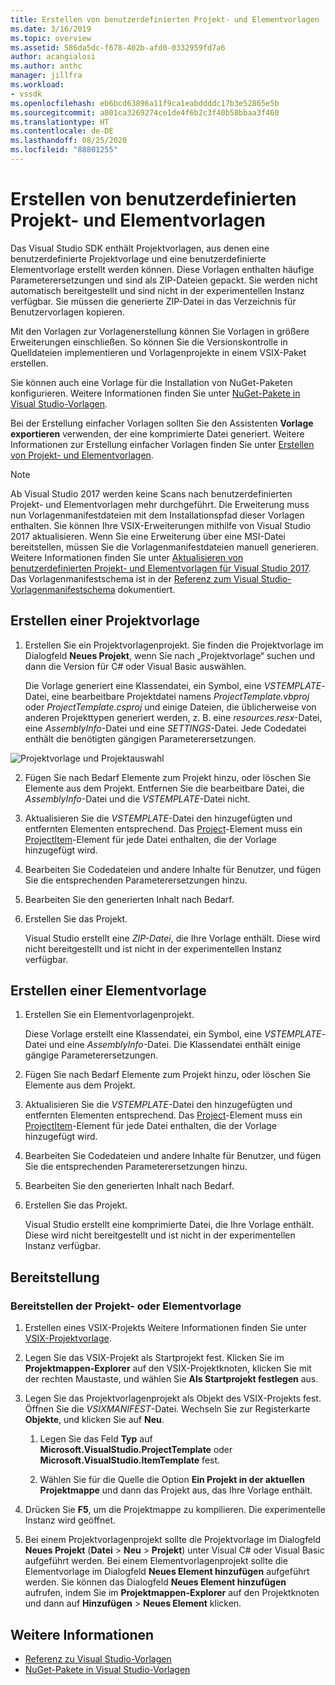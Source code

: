 ```yaml
---
title: Erstellen von benutzerdefinierten Projekt- und Elementvorlagen | Microsoft-Dokumentation
ms.date: 3/16/2019
ms.topic: overview
ms.assetid: 586da5dc-f678-402b-afd0-0332959fd7a6
author: acangialosi
ms.author: anthc
manager: jillfra
ms.workload:
- vssdk
ms.openlocfilehash: eb6bcd63896a11f9ca1eabddddc17b3e52865e5b
ms.sourcegitcommit: a801ca3269274ce1de4f6b2c3f40b58bbaa3f460
ms.translationtype: HT
ms.contentlocale: de-DE
ms.lasthandoff: 08/25/2020
ms.locfileid: "88801255"
---
```

# <a name="create-custom-project-and-item-templates"></a>Erstellen von benutzerdefinierten Projekt- und Elementvorlagen

Das Visual Studio SDK enthält Projektvorlagen, aus denen eine benutzerdefinierte Projektvorlage und eine benutzerdefinierte Elementvorlage erstellt werden können. Diese Vorlagen enthalten häufige Parameterersetzungen und sind als ZIP-Dateien gepackt. Sie werden nicht automatisch bereitgestellt und sind nicht in der experimentellen Instanz verfügbar. Sie müssen die generierte ZIP-Datei in das Verzeichnis für Benutzervorlagen kopieren.

Mit den Vorlagen zur Vorlagenerstellung können Sie Vorlagen in größere Erweiterungen einschließen. So können Sie die Versionskontrolle in Quelldateien implementieren und Vorlagenprojekte in einem VSIX-Paket erstellen.

Sie können auch eine Vorlage für die Installation von NuGet-Paketen konfigurieren. Weitere Informationen finden Sie unter [NuGet-Pakete in Visual Studio-Vorlagen](/nuget/visual-studio-extensibility/visual-studio-templates).

Bei der Erstellung einfacher Vorlagen sollten Sie den Assistenten **Vorlage exportieren** verwenden, der eine komprimierte Datei generiert. Weitere Informationen zur Erstellung einfacher Vorlagen finden Sie unter [Erstellen von Projekt- und Elementvorlagen](../ide/creating-project-and-item-templates.md).

> [!NOTE]
> Ab Visual Studio 2017 werden keine Scans nach benutzerdefinierten Projekt- und Elementvorlagen mehr durchgeführt. Die Erweiterung muss nun Vorlagenmanifestdateien mit dem Installationspfad dieser Vorlagen enthalten. Sie können Ihre VSIX-Erweiterungen mithilfe von Visual Studio 2017 aktualisieren. Wenn Sie eine Erweiterung über eine MSI-Datei bereitstellen, müssen Sie die Vorlagenmanifestdateien manuell generieren. Weitere Informationen finden Sie unter [Aktualisieren von benutzerdefinierten Projekt- und Elementvorlagen für Visual Studio 2017](../extensibility/upgrading-custom-project-and-item-templates-for-visual-studio-2017.md). Das Vorlagenmanifestschema ist in der [Referenz zum Visual Studio-Vorlagenmanifestschema](../extensibility/visual-studio-template-manifest-schema-reference.md) dokumentiert.

## <a name="create-a-project-template"></a>Erstellen einer Projektvorlage

1. Erstellen Sie ein Projektvorlagenprojekt. Sie finden die Projektvorlage im Dialogfeld **Neues Projekt**, wenn Sie nach „Projektvorlage“ suchen und dann die Version für C# oder Visual Basic auswählen.

     Die Vorlage generiert eine Klassendatei, ein Symbol, eine *VSTEMPLATE*-Datei, eine bearbeitbare Projektdatei namens *ProjectTemplate.vbproj* oder *ProjectTemplate.csproj* und einige Dateien, die üblicherweise von anderen Projekttypen generiert werden, z. B. eine *resources.resx*-Datei, eine *AssemblyInfo*-Datei und eine *SETTINGS*-Datei. Jede Codedatei enthält die benötigten gängigen Parameterersetzungen.

![Projektvorlage und Projektauswahl](media/project-template-selection.png)

2. Fügen Sie nach Bedarf Elemente zum Projekt hinzu, oder löschen Sie Elemente aus dem Projekt. Entfernen Sie die bearbeitbare Datei, die *AssemblyInfo*-Datei und die *VSTEMPLATE*-Datei nicht.

3. Aktualisieren Sie die *VSTEMPLATE*-Datei den hinzugefügten und entfernten Elementen entsprechend. Das [Project](../extensibility/project-element-visual-studio-templates.md)-Element muss ein [ProjectItem](../extensibility/projectitem-element-visual-studio-item-templates.md)-Element für jede Datei enthalten, die der Vorlage hinzugefügt wird.

4. Bearbeiten Sie Codedateien und andere Inhalte für Benutzer, und fügen Sie die entsprechenden Parameterersetzungen hinzu.

5. Bearbeiten Sie den generierten Inhalt nach Bedarf.

6. Erstellen Sie das Projekt.

     Visual Studio erstellt eine *ZIP-Datei*, die Ihre Vorlage enthält. Diese wird nicht bereitgestellt und ist nicht in der experimentellen Instanz verfügbar.

## <a name="create-an-item-template"></a>Erstellen einer Elementvorlage

1. Erstellen Sie ein Elementvorlagenprojekt.

     Diese Vorlage erstellt eine Klassendatei, ein Symbol, eine *VSTEMPLATE*-Datei und eine *AssemblyInfo*-Datei. Die Klassendatei enthält einige gängige Parameterersetzungen.

2. Fügen Sie nach Bedarf Elemente zum Projekt hinzu, oder löschen Sie Elemente aus dem Projekt.

3. Aktualisieren Sie die *VSTEMPLATE*-Datei den hinzugefügten und entfernten Elementen entsprechend. Das [Project](../extensibility/project-element-visual-studio-templates.md)-Element muss ein [ProjectItem](../extensibility/projectitem-element-visual-studio-item-templates.md)-Element für jede Datei enthalten, die der Vorlage hinzugefügt wird.

4. Bearbeiten Sie Codedateien und andere Inhalte für Benutzer, und fügen Sie die entsprechenden Parameterersetzungen hinzu.

5. Bearbeiten Sie den generierten Inhalt nach Bedarf.

6. Erstellen Sie das Projekt.

     Visual Studio erstellt eine komprimierte Datei, die Ihre Vorlage enthält. Diese wird nicht bereitgestellt und ist nicht in der experimentellen Instanz verfügbar.

## <a name="deployment"></a>Bereitstellung

### <a name="to-deploy-the-project-or-item-template"></a>Bereitstellen der Projekt- oder Elementvorlage

1. Erstellen eines VSIX-Projekts Weitere Informationen finden Sie unter [VSIX-Projektvorlage](../extensibility/vsix-project-template.md).

2. Legen Sie das VSIX-Projekt als Startprojekt fest. Klicken Sie im **Projektmappen-Explorer** auf den VSIX-Projektknoten, klicken Sie mit der rechten Maustaste, und wählen Sie **Als Startprojekt festlegen** aus.

3. Legen Sie das Projektvorlagenprojekt als Objekt des VSIX-Projekts fest. Öffnen Sie die *VSIXMANIFEST*-Datei. Wechseln Sie zur Registerkarte **Objekte**, und klicken Sie auf **Neu**.

    1. Legen Sie das Feld **Typ** auf **Microsoft.VisualStudio.ProjectTemplate** oder **Microsoft.VisualStudio.ItemTemplate** fest.

    2. Wählen Sie für die Quelle die Option **Ein Projekt in der aktuellen Projektmappe** und dann das Projekt aus, das Ihre Vorlage enthält.

4. Drücken Sie **F5**, um die Projektmappe zu kompilieren. Die experimentelle Instanz wird geöffnet.

5. Bei einem Projektvorlagenprojekt sollte die Projektvorlage im Dialogfeld **Neues Projekt** (**Datei** > **Neu** > **Projekt**) unter Visual C# oder Visual Basic aufgeführt werden. Bei einem Elementvorlagenprojekt sollte die Elementvorlage im Dialogfeld **Neues Element hinzufügen** aufgeführt werden. Sie können das Dialogfeld **Neues Element hinzufügen** aufrufen, indem Sie im **Projektmappen-Explorer** auf den Projektknoten und dann auf **Hinzufügen** > **Neues Element** klicken.

## <a name="see-also"></a>Weitere Informationen

- [Referenz zu Visual Studio-Vorlagen](../ide/creating-project-and-item-templates.md)
- [NuGet-Pakete in Visual Studio-Vorlagen](/nuget/visual-studio-extensibility/visual-studio-templates)
